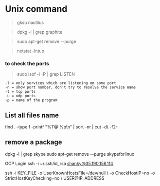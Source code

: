 # Unix command
 > gksu nautilus

 > dpkg -l | grep graphite

 > sudo apt-get remove --purge <packagename>

 > netstat -lntup

### to check the ports
 > sudo lsof -i -P | grep LISTEN


    -l = only services which are listening on some port
    -n = show port number, don't try to resolve the service name
    -t = tcp ports
    -u = udp ports
    -p = name of the program
 
## List all files name 
find . -type f -printf "%T@ %p\n" | sort -nr | cut -d\  -f2-

## remove a package 
dpkg -l | grep skype
sudo apt-get remove --purge skypeforlinux


GCP Login
ssh -i ~/.ssh/id_rsa shanky@35.190.156.114



ssh -i KEY_FILE -o UserKnownHostsFile=/dev/null \     -o CheckHostIP=no -o StrictHostKeyChecking=no \     USER@IP_ADDRESS